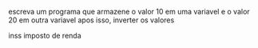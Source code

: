 escreva um programa que armazene o valor 10 em uma variavel e o valor 20 em outra variavel
apos isso, inverter os valores

inss 
imposto de renda

